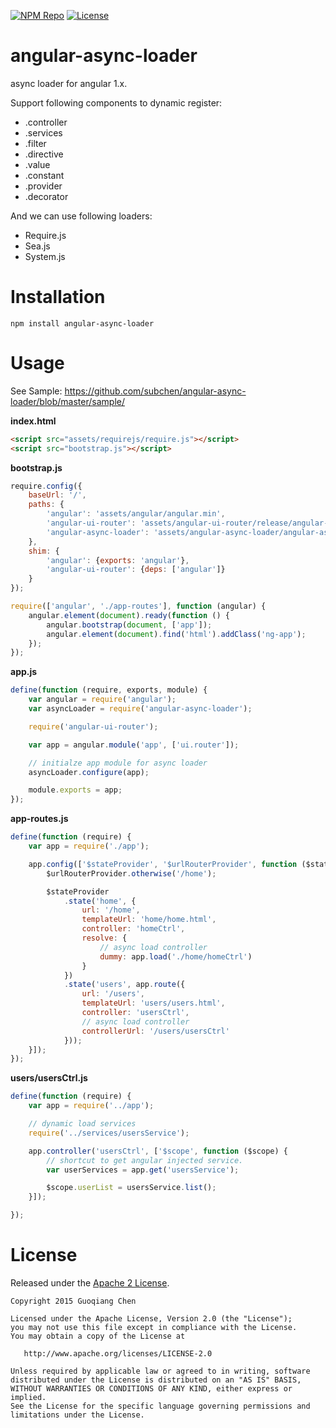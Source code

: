[![NPM Repo](https://img.shields.io/npm/v/angular-async-loader.svg)](https://www.npmjs.com/package/angular-async-loader)
[![License](http://img.shields.io/badge/License-Apache_2-red.svg?style=flat)](http://www.apache.org/licenses/LICENSE-2.0)

# angular-async-loader

async loader for angular 1.x.

Support following components to dynamic register:

* .controller
* .services
* .filter
* .directive
* .value
* .constant
* .provider
* .decorator

And we can use following loaders:

* Require.js
* Sea.js
* System.js


# Installation

```shell
npm install angular-async-loader
```

# Usage

See Sample: https://github.com/subchen/angular-async-loader/blob/master/sample/

**index.html**

```html
<script src="assets/requirejs/require.js"></script>
<script src="bootstrap.js"></script>
```

**bootstrap.js**

```js
require.config({
    baseUrl: '/',
    paths: {
        'angular': 'assets/angular/angular.min',
        'angular-ui-router': 'assets/angular-ui-router/release/angular-ui-router.min',
        'angular-async-loader': 'assets/angular-async-loader/angular-async-loader'
    },
    shim: {
        'angular': {exports: 'angular'},
        'angular-ui-router': {deps: ['angular']}
    }
});

require(['angular', './app-routes'], function (angular) {
    angular.element(document).ready(function () {
        angular.bootstrap(document, ['app']);
        angular.element(document).find('html').addClass('ng-app');
    });
});
```

**app.js**

```js
define(function (require, exports, module) {
    var angular = require('angular');
    var asyncLoader = require('angular-async-loader');

    require('angular-ui-router');

    var app = angular.module('app', ['ui.router']);

    // initialze app module for async loader
    asyncLoader.configure(app);

    module.exports = app;
});
```

**app-routes.js**

```js
define(function (require) {
    var app = require('./app');

    app.config(['$stateProvider', '$urlRouterProvider', function ($stateProvider, $urlRouterProvider) {
        $urlRouterProvider.otherwise('/home');

        $stateProvider
            .state('home', {
                url: '/home',
                templateUrl: 'home/home.html',
                controller: 'homeCtrl',
                resolve: {
                    // async load controller
                    dummy: app.load('./home/homeCtrl')
                }
            })
            .state('users', app.route({
                url: '/users',
                templateUrl: 'users/users.html',
                controller: 'usersCtrl',
                // async load controller
                controllerUrl: '/users/usersCtrl'
            }));
    }]);
});
```

**users/usersCtrl.js**

```js
define(function (require) {
    var app = require('../app');

    // dynamic load services
    require('../services/usersService');

    app.controller('usersCtrl', ['$scope', function ($scope) {
        // shortcut to get angular injected service.
        var userServices = app.get('usersService');

        $scope.userList = usersService.list();
    }]);

});
```

# License

Released under the [Apache 2 License](http://www.apache.org/licenses/LICENSE-2.0).

```
Copyright 2015 Guoqiang Chen

Licensed under the Apache License, Version 2.0 (the "License");
you may not use this file except in compliance with the License.
You may obtain a copy of the License at

   http://www.apache.org/licenses/LICENSE-2.0

Unless required by applicable law or agreed to in writing, software
distributed under the License is distributed on an "AS IS" BASIS,
WITHOUT WARRANTIES OR CONDITIONS OF ANY KIND, either express or implied.
See the License for the specific language governing permissions and
limitations under the License.
```
